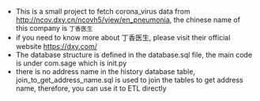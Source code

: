 - This is a small project to fetch corona_virus data from http://ncov.dxy.cn/ncovh5/view/en_pneumonia, the chinese name of this company is `丁香医生`
- if you need to know more about 丁香医生, please visit their official website https://dxy.com/
- The database structure is defined in the database.sql file, the main code is under com.sage which is init.py
- there is no address name in the history database table, join_to_get_address_name.sql is used to join the tables to get address name, therefore, you can use it to ETL directly
